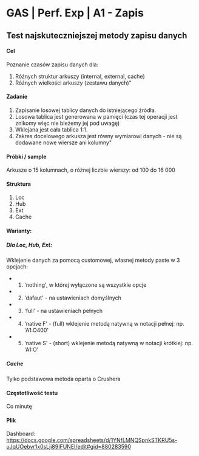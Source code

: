 # GAS | Perf. Exp | A1 - Zapis
## Test najskuteczniejszej metody zapisu danych


#### Cel
Poznanie czasów zapisu danych dla:
1. Różnych struktur arkuszy (internal, external, cache)
2. Różnych wielkości arkuszy (zestawu danych)"

#### Zadanie
1. Zapisanie losowej tablicy danych do istniejącego źródła.
2. Losowa tablica jest generowana w pamięci (czas tej operacji jest znikomy więc nie bieżemy jej pod uwagę)
3. Wklejana jest cała tablica 1:1.
4. Zakres docelowego arkusza jest równy wymiarowi danych - nie są dodawane nowe wiersze ani kolumny"


#### Próbki / sample
Arkusze o 15 kolumnach, o różnej liczbie wierszy: od 100 do 16 000

#### Struktura
1. Loc
2. Hub
3. Ext
4. Cache

#### Warianty:
##### Dla Loc, Hub, Ext:
Wklejenie danych za pomocą customowej, własnej metody paste w 3 opcjach:
- 1. 'nothing', w której wyłączone są wszystkie opcje
- 2. 'dafaut' - na ustawieniach domyślnych
- 3. 'full' - na ustawieniach pełnych
- 4. 'native F' - (full) wklejenie metodą natywną w notacji pełnej: np. 'A1:O400'
- 5. 'native S' - (short) wklejenie metodą natywną w notacji krótkiej: np. 'A1:O'
##### Cache
Tylko podstawowa metoda oparta o Crushera


#### Częstotliwość testu
Co minutę


#### Plik
Dashboard: https://docs.google.com/spreadsheets/d/1YNfLMNQSpnkSTKRU5s-uJqUOebvr1x0sLji89IFUNEI/edit#gid=880283590
